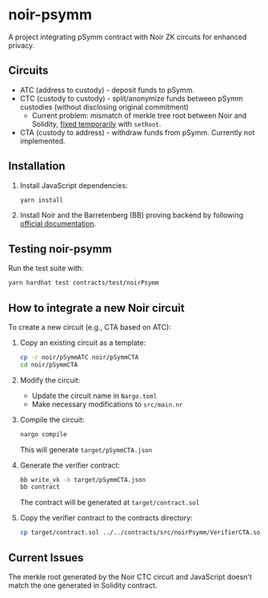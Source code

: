 # noir-psymm

A project integrating pSymm contract with Noir ZK circuits for enhanced privacy.

## Circuits

- ATC (address to custody) - deposit funds to pSymm.
- CTC (custody to custody) - split/anonymize funds between pSymm custodies (without disclosing original commitment)
  - Current problem: mismatch of merkle tree root between Noir and Solidity, [fixed temporarily](https://github.com/FundMakerFdn/noir-psymm/blob/main/contracts/test/noirPsymm/index.js#L321) with `setRoot`.
- CTA (custody to address) - withdraw funds from pSymm. Currently not implemented.

## Installation

1. Install JavaScript dependencies:

   ```bash
   yarn install
   ```

2. Install Noir and the Barretenberg (BB) proving backend by following [official documentation](https://noir-lang.org/docs/getting_started/quick_start).

## Testing noir-psymm

Run the test suite with:

```bash
yarn hardhat test contracts/test/noirPsymm
```

## How to integrate a new Noir circuit

To create a new circuit (e.g., CTA based on ATC):

1. Copy an existing circuit as a template:

   ```bash
   cp -r noir/pSymmATC noir/pSymmCTA
   cd noir/pSymmCTA
   ```

2. Modify the circuit:

   - Update the circuit name in `Nargo.toml`
   - Make necessary modifications to `src/main.nr`

3. Compile the circuit:

   ```bash
   nargo compile
   ```

   This will generate `target/pSymmCTA.json`

4. Generate the verifier contract:

   ```bash
   bb write_vk -b target/pSymmCTA.json
   bb contract
   ```

   The contract will be generated at `target/contract.sol`

5. Copy the verifier contract to the contracts directory:
   ```bash
   cp target/contract.sol ../../contracts/src/noirPsymm/VerifierCTA.sol
   ```

## Current Issues

The merkle root generated by the Noir CTC circuit and JavaScript doesn't match the one generated in Solidity contract.
